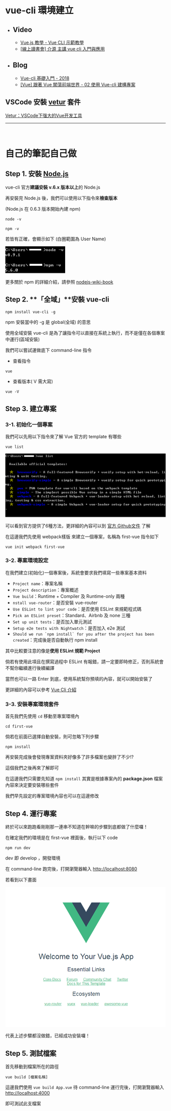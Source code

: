 # vue-cli 環境建立

- ## Video
    - [Vue.js 教學 - Vue CLI 示範教學](https://www.youtube.com/watch?v=3ypel9_VtmU)
    - [[線上讀書會] 介源 主講 vue cli 入門與應用](https://www.youtube.com/watch?v=QNIEPHfoZK8)
- ## Blog
    - [Vue-cli 基礎入門 - 2018](https://www.gitbook.com/book/qq7886/vue-cli-2018/details)
    - [[Vue] 跟著 Vue 闖蕩前端世界 - 02 使用 Vue-cli 建構專案](https://dotblogs.com.tw/wasichris/2017/03/01/172049)

## VSCode 安裝 [vetur](https://marketplace.visualstudio.com/items?itemName=octref.vetur) 套件
[Vetur：VSCode下强大的Vue开发工具](https://zhuanlan.zhihu.com/p/27561649)
　
　

---

　
　
# 自己的筆記自己做

## Step 1.  安裝 [Node.js](https://nodejs.org/en/) 
vue-cli 官方**建議安裝 v.6.x 版本以上**的 Node.js

再安裝完 Node.js 後，我們可以使用以下指令來**檢查版本**

(Node.js 在 0.6.3 版本開始內建 npm)
```
node -v
```
```
npm -v
```
若皆有正確，會顯示如下 (白圈範圍為 User Name)

![image](../imgs/版本檢查.png)

更多關於 npm 的詳細介紹，請參照 [nodejs-wiki-book](https://github.com/nodejs-tw/nodejs-wiki-book/blob/master/zh-tw/node_npm.rst)

## Step 2. **「全域」**安裝 vue-cli
```
npm install vue-cli -g
```
npm 安裝當中的 -g 是 global(全域) 的意思

使用全域安裝 vue-cli 是為了讓指令可以直接在系統上執行，而不是僅在各個專案中運行(區域安裝)

我們可以嘗試運做底下 command-line 指令

- 查看指令
```
vue
```
- 查看版本( V 需大寫)
```
vue -V
```

## Step 3. 建立專案
### 3-1. 初始化一個專案
我們可以先用以下指令來了解 Vue 官方的 template 有哪些 
```
vue list
```

![image](../imgs/vue-list.png)

可以看到官方提供了6種方法，更詳細的內容可以到 [官方 Github文件](https://github.com/vuejs/vue-cli#official-templates) 了解

在這邊我們先使用 webpack樣版 來建立一個專案，名稱為 first-vue
指令如下
```
vue init webpack first-vue
```

### 3-2. 專案環境設定
在我們建立(初始化)一個專案後，系統會要求我們填寫一些專案基本資料
- ```Project name```：專案名稱
- ```Project description```：專案概述
- ```Vue build```：Runtime + Compiler 及 Runtime-only 兩種
- ```nstall vue-router```：是否安裝 vue-router
- ```Use ESLint to lint your code```：是否使用 ESLint 來規範程式碼
- ```Pick an ESLint preset```：Standard、Airbnb 及 none 三種
- ```Set up unit tests```：是否加入單元測試
- ```Setup e2e tests with Nightwatch```：是否加入 e2e 測試
- ```Should we run `npm install` for you after the project has been created```：完成後是否自動執行 npm install

其中比較要注意的像是**使用 ESLint 規範 Project**

倘若有使用此項且在撰寫過程中 ESLint 有報錯，請一定要即時修正，否則系統會不幫你繼續進行後續編譯

當然也可以一路 Enter 到底，使用系統幫你預填的內容，就可以開始安裝了

更詳細的內容可以參考 [Vue Cli 介紹](https://paper.dropbox.com/doc/Vue-Cli-pbpJGPUyjZy5xuoSFffId)
　
　
　
### 3-3. 安裝專案環境套件
首先我們先使用 ```cd``` 移動至專案環境內
```
cd first-vue
```
倘若在前面已選擇自動安裝，則可忽略下列步驟
```
npm install
```

再安裝完成後會發現專案資料夾好像多了許多檔案也變胖了不少!?

這個我們之後再來了解即可

在這邊我們只需要先知道 ```npm install``` 其實是根據專案內的 **package.json** 檔案內容來決定要安裝哪些套件

我們早先設定的專案環境內容也可以在這邊修改
　
　
## Step 4. 運行專案
終於可以來跑跑看剛剛那一連串不知道在幹嘛的步驟到底都做了什麼囉！

在確定我們的環境是在 first-vue 裡面後，執行以下 code
```
npm run dev
```
dev 即 develop ，開發環境

在 command-line 跑完後，打開瀏覽器輸入 [http://localhost:8080](http://localhost:8080)

若看到以下畫面

![image](../imgs/vue-demo.png)

代表上述步驟都沒做錯，已經成功安裝囉！
　
　
## Step 5. 測試檔案

首先移動到檔案所在的路徑
```
vue build [檔案名稱]
```
這邊我們使用 ```vue build App.vue```
待 command-line 運行完後，打開瀏覽器輸入 [http://localhost:4000](http://localhost:4000)

即可測試此支檔案